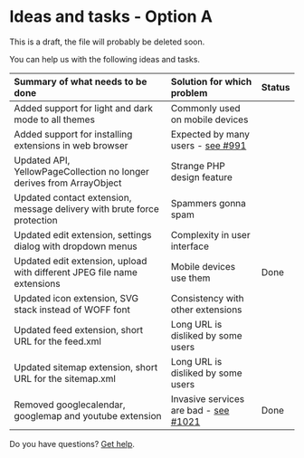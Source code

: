# Ideas and tasks - Option A

This is a draft, the file will probably be deleted soon.

You can help us with the following ideas and tasks.

| Summary of what needs to be done | Solution for which problem | Status |
|:---------------------------------|:---------------------------|--------|
| Added support for light and dark mode to all themes                     | Commonly used on mobile devices
| Added support for installing extensions in web browser                  | Expected by many users - [see #991](https://github.com/datenstrom/community/discussions/991)
| Updated API, YellowPageCollection no longer derives from ArrayObject    | Strange PHP design feature
| Updated contact extension, message delivery with brute force protection | Spammers gonna spam
| Updated edit extension, settings dialog with dropdown menus             | Complexity in user interface
| Updated edit extension, upload with different JPEG file name extensions | Mobile devices use them | Done
| Updated icon extension, SVG stack instead of WOFF font                  | Consistency with other extensions
| Updated feed extension, short URL for the feed.xml                      | Long URL is disliked by some users
| Updated sitemap extension, short URL for the sitemap.xml                | Long URL is disliked by some users
| Removed googlecalendar, googlemap and youtube extension                 | Invasive services are bad - [see #1021](https://github.com/datenstrom/community/discussions/1021) | Done

Do you have questions? [Get help](https://datenstrom.se/yellow/help/).

